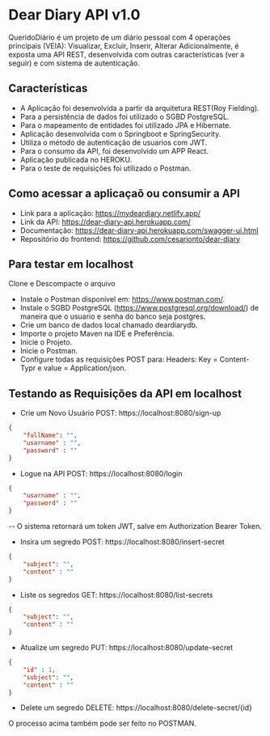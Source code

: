 # Dear Diary API v1.0 

QueridoDiário é um projeto de um diário pessoal com 4 operações principais (VEIA): Visualizar, Excluir, Inserir, Alterar
Adicionalmente, é exposta uma API REST, desenvolvida com outras características (ver a seguir) e com sistema de autenticação.

## Características

- A Aplicação foi desenvolvida a partir da arquitetura REST(Roy Fielding).
- Para a persistência de dados foi utilizado o SGBD PostgreSQL.
- Para o mapeamento de entidades foi utilizado JPA e Hibernate.
- Aplicação desenvolvida com o Springboot e SpringSecurity.
- Utiliza o método de autenticação de usuarios com JWT.
- Para o consumo da API, foi desenvolvido um APP React.
- Aplicação publicada no HEROKU.
- Para o teste de requisições foi utilizado o Postman.

## Como acessar a aplicaçaõ ou consumir a API
- Link para a aplicação: https://mydeardiary.netlify.app/ 
- Link da API: https://dear-diary-api.herokuapp.com/ 
- Documentação: https://dear-diary-api.herokuapp.com/swagger-ui.html 
- Repositório do frontend: https://github.com/cesarionto/dear-diary 

## Para testar em localhost
Clone e Descompacte o arquivo <br/>
- Instale o Postman disponível em: https://www.postman.com/.
- Instale o SGBD PostgreSQL (https://www.postgresql.org/download/) de maneira que o usuario e senha do banco seja postgres.
- Crie um banco de dados local chamado deardiarydb.
- Importe o projeto Maven na IDE e Preferência. 
- Inicie o Projeto.
- Inicie o Postman.
- Configure todas as requisições POST para: Headers: Key = Content-Typr e value = Application/json.

## Testando as Requisições da API em localhost
- Crie um Novo Usuário POST: https://localhost:8080/sign-up
```json
{
    "fullName": "",
    "usarname" : "",
    "password" : ""
}
```
- Logue na API POST: https://localhost:8080/login
```json
{
    "usarname" : "",
    "password" : ""
}
```
-- O sistema retornará um token JWT, salve em Authorization Bearer Token.
<br/>
- Insira um segredo POST: https://localhost:8080/insert-secret
```json
{
    "subject": "",
    "content" : ""
}
```
- Liste os segredos GET: https://localhost:8080/list-secrets
```json
{
    "subject": "",
    "content" : ""
}
```
- Atualize um segredo PUT: https://localhost:8080/update-secret
```json
{
    "id" : 1,
    "subject": "",
    "content" : ""
}
```
- Delete um segredo DELETE: https://localhost:8080/delete-secret/{id}

O processo acima também pode ser feito no POSTMAN.
